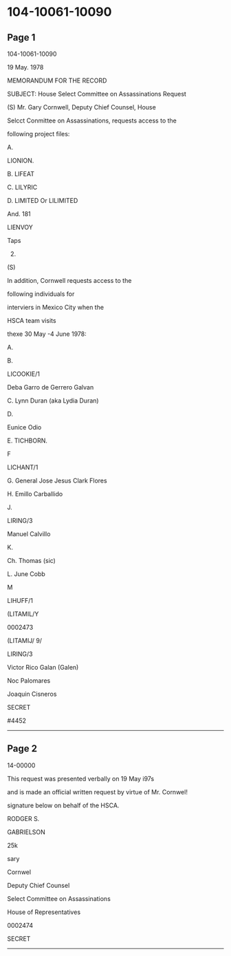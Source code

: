 # 104-10061-10090

## Page 1

104-10061-10090

19 May. 1978

MEMORANDUM FOR THE RECORD

SUBJECT: House Select Committee on Assassinations Request

(S) Mr. Gary Cornwell, Deputy Chief Counsel, House

Selcct Conmittee on Assassinations, requests access to the

following project files:

A.

LIONION.

B. LIFEAT

C. LILYRIC

D. LIMITED Or LILIMITED

And. 181

LIENVOY

Taps

2.

(S)

In addition, Cornwell requests access to the

following individuals for

interviers in Mexico City when the

HSCA team visits

thexe 30 May -4 June 1978:

A.

B.

LICOOKIE/1

Deba Garro de Gerrero Galvan

C. Lynn Duran (aka Lydia Duran)

D.

Eunice Odio

E. TICHBORN.

F

LICHANT/1

G. General Jose Jesus Clark Flores

H. Emillo Carballido

J.

LIRING/3

Manuel Calvillo

K.

Ch. Thomas (sic)

L. June Cobb

M

LIHUFF/1

(LITAMIL/Y

0002473

(LITAMIJ/ 9/

LIRING/3

Victor Rico Galan (Galen)

Noc Palomares

Joaquin Cisneros

SECRET

#4452

---

## Page 2

14-00000

This request was presented verbally on 19 May i97s

and is made an official written request by virtue of Mr. Cornwel!

signature below on behalf of the HSCA.

RODGER S.

GABRIELSON

25k

sary

Cornwel

Deputy Chief Counsel

Select Committee on Assassinations

House of Representatives

0002474

SECRET

---

